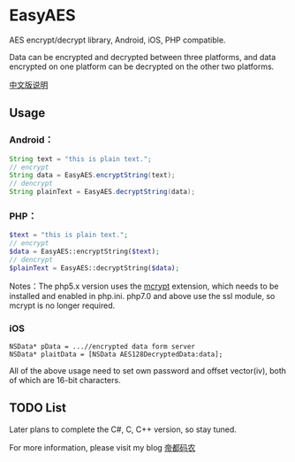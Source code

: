 # EasyAES
AES encrypt/decrypt library, Android, iOS, PHP compatible.

Data can be encrypted and decrypted between three platforms, and data encrypted on one platform can be decrypted on the other two platforms.

[中文版说明](./README_CN.md)

## Usage

### Android：
```Java
String text = "this is plain text.";
// encrypt
String data = EasyAES.encryptString(text);
// dencrypt
String plainText = EasyAES.decryptString(data);
```


### PHP：
```PHP
$text = "this is plain text.";
// encrypt
$data = EasyAES::encryptString($text);
// dencrypt
$plainText = EasyAES::decryptString($data);
```
Notes：The php5.x version uses the [mcrypt](https://www.php.net/manual/en/book.mcrypt.php) extension, which needs to be installed and enabled in php.ini. php7.0 and above use the ssl module, so mcrypt is no longer required.


### iOS
```Object-C
NSData* pData = ...//encrypted data form server
NSData* plaitData = [NSData AES128DecryptedData:data];
```


All of the above usage need to set own password and offset vector(iv), both of which are 16-bit characters.

## TODO List

Later plans to complete the C#, C, C++ version, so stay tuned.

For more information, please visit my blog [帝都码农](http://diducoder.com)